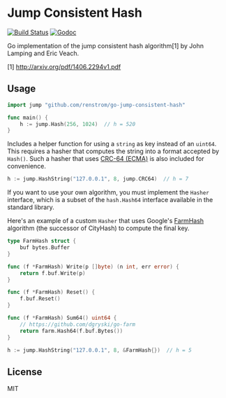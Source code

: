 # Jump Consistent Hash

[![Build Status](https://travis-ci.org/renstrom/go-jump-consistent-hash.svg?branch=master)](https://travis-ci.org/renstrom/go-jump-consistent-hash)
[![Godoc](https://img.shields.io/badge/godoc-reference-blue.svg?style=flat)](https://godoc.org/github.com/renstrom/go-jump-consistent-hash)

Go implementation of the jump consistent hash algorithm[1] by John Lamping and Eric Veach.

[1] http://arxiv.org/pdf/1406.2294v1.pdf

## Usage

```go
import jump "github.com/renstrom/go-jump-consistent-hash"

func main() {
    h := jump.Hash(256, 1024)  // h = 520
}
```

Includes a helper function for using a `string` as key instead of an `uint64`. This requires a hasher that computes the string into a format accepted by `Hash()`. Such a hasher that uses [CRC-64 (ECMA)](https://en.wikipedia.org/wiki/Cyclic_redundancy_check) is also included for convenience.

```go
h := jump.HashString("127.0.0.1", 8, jump.CRC64)  // h = 7
```

If you want to use your own algorithm, you must implement the `Hasher` interface, which is a subset of the `hash.Hash64` interface available in the standard library.

Here's an example of a custom `Hasher` that uses Google's [FarmHash](https://github.com/google/farmhash) algorithm (the successor of CityHash) to compute the final key.

```go
type FarmHash struct {
    buf bytes.Buffer
}

func (f *FarmHash) Write(p []byte) (n int, err error) {
    return f.buf.Write(p)
}

func (f *FarmHash) Reset() {
    f.buf.Reset()
}

func (f *FarmHash) Sum64() uint64 {
    // https://github.com/dgryski/go-farm
    return farm.Hash64(f.buf.Bytes())
}

h := jump.HashString("127.0.0.1", 8, &FarmHash{})  // h = 5
```

## License

MIT
